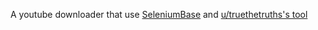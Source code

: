A youtube downloader that use [SeleniumBase](https://github.com/seleniumbase/SeleniumBase) and [u/truethetruths's tool](https://cnvmp3.com/)

